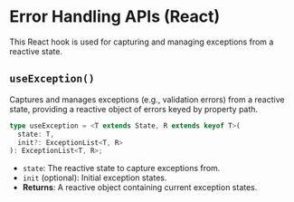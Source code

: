 # Error Handling APIs (React)

This React hook is used for capturing and managing exceptions from a reactive state.

## `useException()`

Captures and manages exceptions (e.g., validation errors) from a reactive state, providing a reactive object of errors keyed by property path.

```typescript
type useException = <T extends State, R extends keyof T>(
  state: T,
  init?: ExceptionList<T, R>
): ExceptionList<T, R>;
```

- `state`: The reactive state to capture exceptions from.
- `init` (optional): Initial exception states.
- **Returns**: A reactive object containing current exception states.
